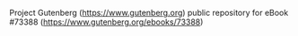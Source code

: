 Project Gutenberg (https://www.gutenberg.org) public repository for eBook #73388 (https://www.gutenberg.org/ebooks/73388)
